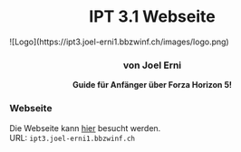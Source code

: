 <h1 align="center">IPT 3.1 Webseite</h1>
![Logo](https://ipt3.joel-erni1.bbzwinf.ch/images/logo.png)
<h3 align="center">von Joel Erni</h3>
<div align="center">
  <strong>Guide für Anfänger über Forza Horizon 5!</strong>
</div>

### Webseite

Die Webseite kann [hier](https://www.ipt3.joel-erni1.bbzwinf.ch) besucht werden.<br>
URL: `ipt3.joel-erni1.bbzwinf.ch`

